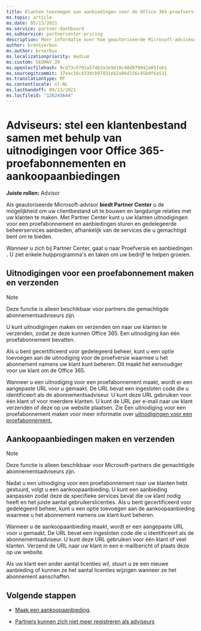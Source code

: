 ```yaml
---
title: Klanten toevoegen aan aanbiedingen voor de Office 365-proefversie
ms.topic: article
ms.date: 05/13/2021
ms.service: partner-dashboard
ms.subservice: partnercenter-pricing
description: Meer informatie over hoe geautoriseerde Microsoft-adviseurs hun Office 365 kunnen groeien. Uitnodigingen voor Office 365 proefabonnement en aanbiedingen maken en verzenden naar clients.
author: brentserbus
ms.author: brserbus
ms.localizationpriority: medium
ms.custom: SEOMAY.20
ms.openlocfilehash: 9cd73c6701a57463a3e9d10c40d979942a85feb1
ms.sourcegitcommit: 37eac16c4339cb97831eb2a86d156c45bdf6a531
ms.translationtype: MT
ms.contentlocale: nl-NL
ms.lasthandoff: 09/13/2021
ms.locfileid: "126245644"
---
```

# <a name="advisors-build-your-client-base-with-office-365-trial-invitations-and-purchase-offers"></a>Adviseurs: stel een klantenbestand samen met behulp van uitnodigingen voor Office 365-proefabonnementen en aankoopaanbiedingen


**Juiste rollen:** Advisor


Als geautoriseerde Microsoft-advisor **biedt Partner Center** u de mogelijkheid om uw clientbestand uit te bouwen en langdurige relaties met uw klanten te maken. Met Partner Center kunt u uw klanten uitnodigingen voor een proefabonnement en aanbiedingen sturen en gedelegeerde beheerservices aanbieden, afhankelijk van de services die u gemachtigd bent om te bieden.

Wanneer u zich bij Partner Center, gaat u naar Proefversie en aanbiedingen **.** U ziet enkele hulpprogramma's en taken om uw bedrijf te helpen groeien.

## <a name="create-and-send-trial-invitations"></a>Uitnodigingen voor een proefabonnement maken en verzenden

> [!NOTE]
> Deze functie is alleen beschikbaar voor partners die gemachtigde abonnementsadviseurs zijn.

U kunt uitnodigingen maken en verzenden om naar uw klanten te verzenden, zodat ze deze kunnen Office 365. Een uitnodiging kan één proefabonnement bevatten.

Als u bent gecertificeerd voor gedelegeerd beheer, kunt u een optie toevoegen aan de uitnodiging voor de proefversie waarmee u het abonnement namens uw klant kunt beheren. Dit maakt het eenvoudiger voor uw klant om de Office 365.

Wanneer u een uitnodiging voor een proefabonnement maakt, wordt er een aangepaste URL voor u gemaakt. De URL bevat een ingesloten code die u identificeert als de abonnementsadviseur. U kunt deze URL gebruiken voor één klant of voor meerdere klanten. U kunt de URL per e-mail naar uw klant verzenden of deze op uw website plaatsen.
Zie Een uitnodiging voor een proefabonnement maken voor meer informatie over [uitnodigingen voor een proefabonnement.](advisors-create-a-trial-invitation.md)

## <a name="create-and-send-purchase-offers"></a>Aankoopaanbiedingen maken en verzenden

> [!NOTE]
> Deze functie is alleen beschikbaar voor Microsoft-partners die gemachtigde abonnementsadviseurs zijn.

Nadat u een uitnodiging voor een proefabonnement naar uw klanten hebt gestuurd, volgt u een aankoopaanbieding. U kunt een aanbieding aanpassen zodat deze de specifieke services bevat die uw klant nodig heeft en het juiste aantal gebruikerslicenties. Als u bent gecertificeerd voor gedelegeerd beheer, kunt u een optie toevoegen aan de aankoopaanbieding waarmee u het abonnement namens uw klant kunt beheren.

Wanneer u de aankoopaanbieding maakt, wordt er een aangepaste URL voor u gemaakt. De URL bevat een ingesloten code die u identificeert als de abonnementsadviseur. U kunt deze URL gebruiken voor één klant of veel klanten. Verzend de URL naar uw klant in een e-mailbericht of plaats deze op uw website.

Als uw klant een ander aantal licenties wil, stuurt u ze een nieuwe aanbieding of kunnen ze het aantal licenties wijzigen wanneer ze het abonnement aanschaffen.

## <a name="next-steps"></a>Volgende stappen

- [Maak een aankoopaanbieding](advisor-create-a-purchase-offer.md).

- [Partners kunnen zich niet meer registreren als adviseurs](advisors-no-csp.md)

